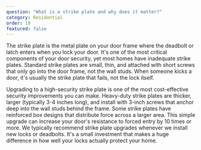 ```yaml
---
question: "What is a strike plate and why does it matter?"
category: Residential
order: 19
featured: false
---
```


The strike plate is the metal plate on your door frame where the deadbolt or latch enters when you lock your door. It's one of the most critical components of your door security, yet most homes have inadequate strike plates. Standard strike plates are small, thin, and attached with short screws that only go into the door frame, not the wall studs. When someone kicks a door, it's usually the strike plate that fails, not the lock itself.

Upgrading to a high-security strike plate is one of the most cost-effective security improvements you can make. Heavy-duty strike plates are thicker, larger (typically 3-4 inches long), and install with 3-inch screws that anchor deep into the wall studs behind the frame. Some strike plates have reinforced box designs that distribute force across a larger area. This simple upgrade can increase your door's resistance to forced entry by 10 times or more. We typically recommend strike plate upgrades whenever we install new locks or deadbolts. It's a small investment that makes a huge difference in how well your locks actually protect your home.

